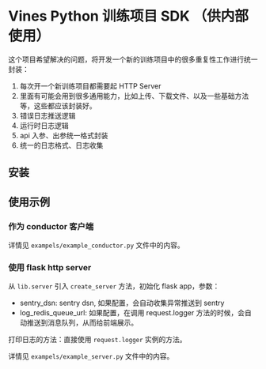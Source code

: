 # Vines Python 训练项目 SDK （供内部使用）

这个项目希望解决的问题，将开发一个新的训练项目中的很多重复性工作进行统一封装：

1. 每次开一个新训练项目都需要起 HTTP Server
2. 里面有可能会用到很多通用能力，比如上传、下载文件、以及一些基础方法等，这些都应该封装好。
3. 错误日志推送逻辑
4. 运行时日志逻辑
5. api 入参、出参统一格式封装
6. 统一的日志格式、日志收集

## 安装


## 使用示例

### 作为 conductor 客户端

详情见 `exampels/example_conductor.py` 文件中的内容。

### 使用 flask http server

从 `lib.server` 引入 `create_server` 方法，初始化 flask app，参数：

- sentry_dsn: sentry dsn, 如果配置，会自动收集异常推送到 sentry
- log_redis_queue_url: 如果配置，在调用 request.logger 方法的时候，会自动推送到消息队列，从而给前端展示。

打印日志的方法：直接使用 `request.logger` 实例的方法。

详情见 `exampels/example_server.py` 文件中的内容。
